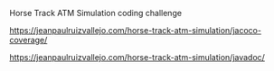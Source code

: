 Horse Track ATM Simulation coding challenge

https://jeanpaulruizvallejo.com/horse-track-atm-simulation/jacoco-coverage/

https://jeanpaulruizvallejo.com/horse-track-atm-simulation/javadoc/
